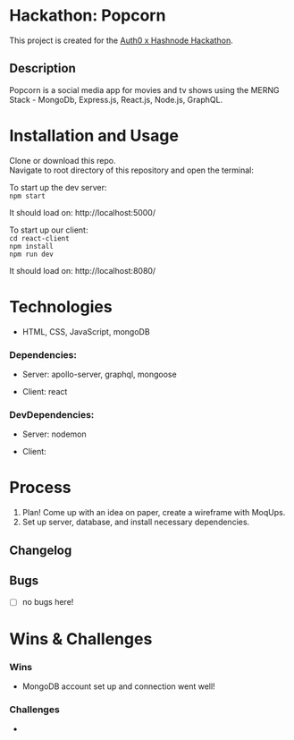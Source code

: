 # Hackathon: Popcorn

This project is created for the [Auth0 x Hashnode Hackathon](https://townhall.hashnode.com/auth0-hackathon?source=newsletter).

## Description 
Popcorn is a social media app for movies and tv shows using the MERNG Stack - MongoDb, Express.js, React.js, Node.js, GraphQL.

# Installation and Usage
Clone or download this repo.    
Navigate to root directory of this repository and open the terminal:   

To start up the dev server:     
`npm start`

It should load on: http://localhost:5000/

To start up our client:   
`cd react-client`   
`npm install`     
`npm run dev`   

It should load on: http://localhost:8080/

# Technologies
- HTML, CSS, JavaScript, mongoDB

### Dependencies: 
   - Server: apollo-server, graphql, mongoose
   
   - Client: react

### DevDependencies:
   - Server: nodemon
   
   - Client: 

# Process 
1. Plan! Come up with an idea on paper, create a wireframe with MoqUps.
2. Set up server, database, and install necessary dependencies.

## Changelog


## Bugs
- [ ] no bugs here!
 
# Wins & Challenges

### Wins
- MongoDB account set up and connection went well!

### Challenges  
- 

